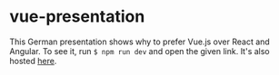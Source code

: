 # vue-presentation

This German presentation shows why to prefer Vue.js over React and Angular. To see it, run `$ npm run dev` and open the given link. It's also hosted [here](https://ndabap.github.io/vue-presentation/).
